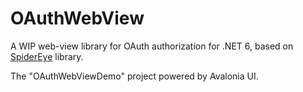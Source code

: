 # OAuthWebView
A WIP web-view library for OAuth authorization for .NET 6, based on [SpiderEye](https://github.com/JBildstein/SpiderEye) library.

The "OAuthWebViewDemo" project powered by Avalonia UI.
